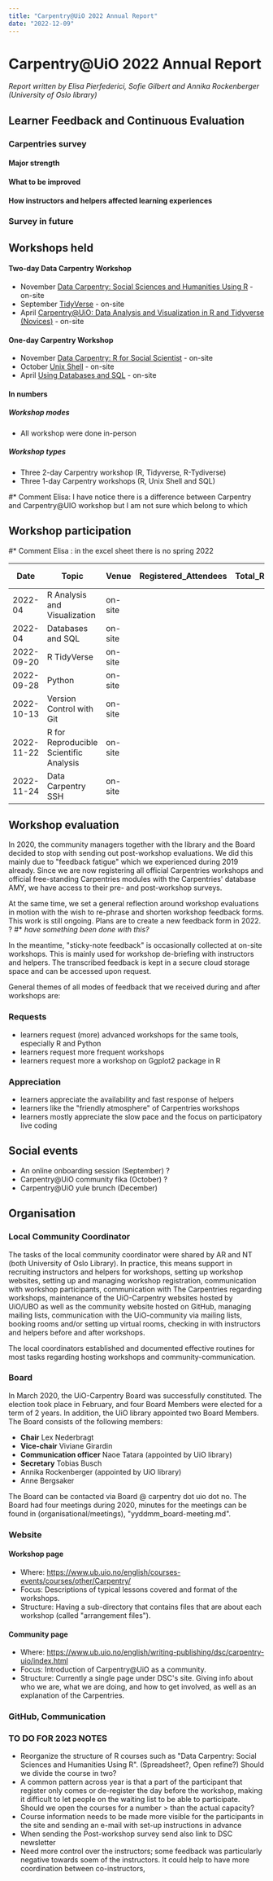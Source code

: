 ```yaml
---
title: "Carpentry@UiO 2022 Annual Report"
date: "2022-12-09"
---
```


# Carpentry@UiO 2022 Annual Report

*Report written by Elisa Pierfederici, Sofie Gilbert and Annika Rockenberger (University of Oslo library)*

## Learner Feedback and Continuous Evaluation
### Carpentries survey


#### **Major strength**


#### **What to be improved**


#### **How instructors and helpers affected learning experiences**


### Survey in future


## Workshops held 

#### Two-day Data Carpentry Workshop

* November [Data Carpentry: Social Sciences and Humanities Using R](https://www.ub.uio.no/english/courses-events/courses/other/Carpentry/221124_dcssh) - on-site
* September [TidyVerse](https://www.ub.uio.no/english/courses-events/courses/other/Carpentry/220920_tidy) - on-site
* April [Carpentry@UiO: Data Analysis and Visualization in R and Tidyverse (Novices)](https://www.ub.uio.no/english/courses-events/courses/other/Carpentry/220411_r) - on-site

#### One-day Carpentry Workshop

* November [Data Carpentry: R for Social Scientist](https://preview.carpentries.org/r-socialsci/) - on-site
* October [Unix Shell](https://www.ub.uio.no/english/courses-events/courses/other/Carpentry/221013_shell) - on-site
* April [Using Databases and SQL](https://www.ub.uio.no/english/courses-events/courses/other/Carpentry/220406_sql) - on-site

#### In numbers

##### Workshop modes

* All workshop were done in-person

##### Workshop types

* Three 2-day Carpentry workshop (R, Tidyverse, R-Tydiverse)
* Three 1-day Carpentry workshops (R, Unix Shell and SQL)

#* Comment Elisa: I have notice there is a difference between Carpentry and Carpentry@UIO workshop but I am not sure which belong to which

## Workshop participation

#* Comment Elisa : in the excel sheet there is no spring 2022

|Date|Topic|Venue|Registered_Attendees|Total_Registered*|Show-Up|
|---|---|---|---|---|---|
|2022-04|R Analysis and Visualization|on-site| | |NA|
|2022-04|Databases and SQL|on-site| | |NA|
|2022-09-20|R TidyVerse|on-site| | |20|
|2022-09-28|Python|on-site| | |20|
|2022-10-13|Version Control with Git|on-site| | |17|
|2022-11-22|R for Reproducible Scientific Analysis|on-site| | |19|
|2022-11-24|Data Carpentry SSH|on-site| | |14/16|




## Workshop evaluation

In 2020, the community managers together with the library and the Board decided to stop with sending out post-workshop evaluations. We did this mainly due to "feedback fatigue" which we experienced during 2019 already. Since we are now registering all official Carpentries workshops and official free-standing Carpentries modules with the Carpentries' database AMY, we have access to their pre- and post-workshop surveys.

At the same time, we set a general reflection around workshop evaluations in motion with the wish to re-phrase and shorten workshop feedback forms. This work is still ongoing. Plans are to create a new feedback form in 2022. ? #* *have something been done with this?* 

In the meantime, "sticky-note feedback" is occasionally collected at on-site workshops. This is mainly used for workshop de-briefing with instructors and helpers. The transcribed feedback is kept in a secure cloud storage space and can be accessed upon request.

General themes of all modes of feedback that we received during and after workshops are:

### Requests

* learners request (more) advanced workshops for the same tools, especially R and Python
* learners request more frequent workshops
* learners request more a workshop on Ggplot2 package in R 

### Appreciation

* learners appreciate the availability and fast response of helpers
* learners like the "friendly atmosphere" of Carpentries workshops
* learners mostly appreciate the slow pace and the focus on participatory live coding

## Social events

* An online onboarding session (September) ?
* Carpentry@UiO community fika (October) ?
* Carpentry@UiO yule brunch (December)


## Organisation

### Local Community Coordinator

The tasks of the local community coordinator were shared by AR and NT (both University of Oslo Library). In practice, this means support in recruiting instructors and helpers for workshops, setting up workshop websites, setting up and managing workshop registration, communication with workshop participants, communication with The Carpentries regarding workshops, maintenance of the UiO-Carpentry websites hosted by UiO/UBO as well as the community website hosted on GitHub, managing mailing lists, communication with the UiO-community via mailing lists, booking rooms and/or setting up virtual rooms, checking in with instructors and helpers before and after workshops.

The local coordinators established and documented effective routines for most tasks regarding hosting workshops and community-communication.

### Board

In March 2020, the UiO-Carpentry Board was successfully constituted. The election took place in February, and four Board Members were elected for a term of 2 years. In addition, the UiO library appointed two Board Members. The Board consists of the following members:

* **Chair** Lex Nederbragt
* **Vice-chair** Viviane Girardin
* **Communication officer** Naoe Tatara (appointed by UiO library)
* **Secretary** Tobias Busch
* Annika Rockenberger (appointed by UiO library)
* Anne Bergsaker

The Board can be contacted via Board @ carpentry dot uio dot no. The Board had four meetings during 2020, minutes for the meetings can be found in (organisational/meetings), "yyddmm_board-meeting.md".



### Website


#### Workshop page
* Where: https://www.ub.uio.no/english/courses-events/courses/other/Carpentry/
* Focus: Descriptions of typical lessons covered and format of the workshops.
* Structure: Having a sub-directory that contains files that are about each workshop (called "arrangement files").

#### Community page
* Where: https://www.ub.uio.no/english/writing-publishing/dsc/carpentry-uio/index.html
* Focus: Introduction of Carpentry@UiO as a community.
* Structure: Currently a single page under DSC's site. Giving info about who we are, what we are doing, and how to get involved, as well as an explanation of the Carpentries.

### GitHub, Communication

### TO DO FOR 2023 NOTES
- Reorganize the structure of R courses such as "Data Carpentry: Social Sciences and Humanities Using R". (Spreadsheet?, Open refine?) Should we divide the course in two? 
- A common pattern across year is that a part of the participant that register only comes or de-register the day before the workshop, making it difficult to let people on the waiting list to be able to participate. Should we open the courses for a number > than the actual capacity? 
- Course information needs to be made more visible for the participants in the site and sending an e-mail with set-up instructions in advance
- When sending the Post-workshop survey send also link to DSC newsletter 
- Need more control over the instructors; some feedback was particularly negative towards soem of the instructors. It could help to have more coordination between co-instructors, 
 

